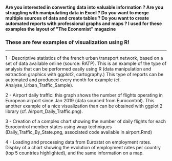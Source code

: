 #### Are you interested in converting data into valuable information ? Are you struggling with manipulating data in Excel ?  Do you want to merge multiple sources of data and create tables ? Do you want to create automated reports with professional graphs and maps ? I used for these examples the layout of "The Economist" magazine

### These are few examples of visualization using R!
--------------------------------------------------

1 - Descriptive statistics of the french urban transport network, based on a set of data available online (source: RATP). This is an example of the type of analysis that can be performed easily using R (data manipulation and extraction graphics with ggplot2, cartography.) This type of reports can be automated and produced every month for example (cf. Analyse_Urban_Traffic_Sample).

2 - Airport daily traffic: this graph shows the number of flights operating in European airport since Jan 2019 (data sourced from Eurocontrol). This another example of a nice visualization than can be obtained with ggplot 2 library (cf. Airport_Daily_Traffic.png).

3 - Creation of a complex chart showing the number of daily flights for each Eurocontrol member states using wrap techniques (Daily_Traffic_By_State.png, associated code available in airport.Rmd)

4 - Loading and processing data from Eurostat on employment rates. Display of a chart showing the evolution of employment rates per country (top 5 countries highlighted), and the same information on a map. 
